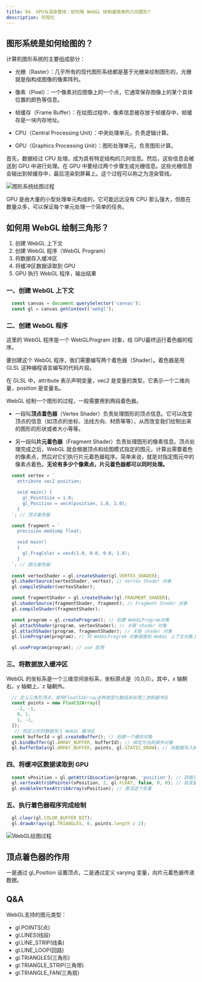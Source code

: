 ```yaml
---
title: 04. GPU与渲染管线：如何用 WebGL 绘制最简单的几何图形?
description: 可视化
---
```


## 图形系统是如何绘图的？

计算机图形系统的主要组成部分：

* 光栅（Raster）：几乎所有的现代图形系统都是基于光栅来绘制图形的，光栅就是指构成图像的像素阵列。

* 像素（Pixel）：一个像素对应图像上的一个点，它通常保存图像上的某个具体位置的颜色等信息。

* 帧缓存（Frame Buffer）：在绘图过程中，像素信息被存放于帧缓存中，帧缓存是一块内存地址。

* CPU（Central Processing Unit）：中央处理单元，负责逻辑计算。

* GPU（Graphics Processing Unit）：图形处理单元，负责图形计算。

首先，数据经过 CPU 处理，成为具有特定结构的几何信息。然后，这些信息会被送到 GPU 中进行处理。在 GPU 中要经过两个步骤生成光栅信息。这些光栅信息会输出到帧缓存中，最后渲染到屏幕上。这个过程可以称之为渲染管线。

![图形系统绘图过程](/images/note_visualization_chapter4_graphic_draw_process.png)

GPU 是由大量的小型处理单元构成的，它可能远远没有 CPU 那么强大，但胜在数量众多，可以保证每个单元处理一个简单的任务。

## 如何用 WebGL 绘制三角形？

1. 创建 WebGL 上下文
2. 创建 WebGL 程序（WebGL Program）
3. 将数据存入缓冲区
4. 将缓冲区数据读取到 GPU
5. GPU 执行 WebGL 程序，输出结果

### 一、创建 WebGL 上下文

```javascript
  const canvas = document.querySelector('canvas');
  const gl = canvas.getContext('webgl');
```

### 二、创建 WebGL 程序

这里的 WebGL 程序是一个 WebGLProgram 对象，给 GPU最终运行着色器的程序。

要创建这个 WebGL 程序，我们需要编写两个着色器（Shader）。着色器是用 GLSL 这种编程语言编写的代码片段。

在 GLSL 中，attribute 表示声明变量，vec2 是变量的类型，它表示一个二维向量，position 是变量名。

WebGL 绘制一个图形的过程，一般需要用到两段着色器。

* 一段叫**顶点着色器**（Vertex Shader）负责处理图形的顶点信息。它可以改变顶点的信息（如顶点的坐标、法线方向、材质等等），从而改变我们绘制出来的图形的形状或者大小等等。

* 另一段叫**片元着色器**（Fragment Shader）负责处理图形的像素信息。顶点处理完成之后，WebGL 就会根据顶点和绘图模式指定的图元，计算出需要着色的像素点，然后对它们执行片元着色器程序。简单来说，就是对指定图元中的像素点着色。**无论有多少个像素点，片元着色器都可以同时处理。**

```javascript
  const vertex = `
    attribute vec2 position;

    void main() {
      gl_PointSize = 1.0;
      gl_Position = vec4(position, 1.0, 1.0);
    }
  `; // 顶点着色器

  const fragment = `
    precision mediump float;

    void main()
    {
      gl_FragColor = vec4(1.0, 0.0, 0.0, 1.0);
    }    
  `; // 图元着色器
  
  const vertexShader = gl.createShader(gl.VERTEX_SHADER);
  gl.shaderSource(vertexShader, vertex); // Vertex Shader 对象
  gl.compileShader(vertexShader);

  const fragmentShader = gl.createShader(gl.FRAGMENT_SHADER);
  gl.shaderSource(fragmentShader, fragment); // Fragment Shader 对象
  gl.compileShader(fragmentShader);

  const program = gl.createProgram(); // 创建 WebGLProgram对象
  gl.attachShader(program, vertexShader); // 关联 shader 对象
  gl.attachShader(program, fragmentShader); // 关联 shader 对象
  gl.linkProgram(program); // 将 WebGLProgram 对象链接到 WebGL 上下文对象上

  gl.useProgram(program); // use 启用
```

### 三、将数据放入缓冲区

WebGL 的坐标系是一个三维空间坐标系，坐标原点是（0,0,0）。其中，x 轴朝右，y 轴朝上，z 轴朝外。

```javascript
  // 定义三角形顶点，使用Float32Array这种类型化数组来处理二进制缓冲区
  const points = new Float32Array([
    -1, -1,
    0, 1,
    1, -1,
  ]);
   // 将定义好的数据写入 WebGL 缓冲区
  const bufferId = gl.createBuffer(); // 创建一个缓存对象
  gl.bindBuffer(gl.ARRAY_BUFFER, bufferId); // 绑定为当前操作对象
  gl.bufferData(gl.ARRAY_BUFFER, points, gl.STATIC_DRAW); // 将数据写入缓存对象
```

### 四、将缓冲区数据读取到 GPU

```javascript
  const vPosition = gl.getAttribLocation(program, 'position'); // 获取顶点着色器中的position变量的地址
  gl.vertexAttribPointer(vPosition, 2, gl.FLOAT, false, 0, 0); // 给变量设置长度和类型
  gl.enableVertexAttribArray(vPosition); // 激活这个变量
```

### 五、执行着色器程序完成绘制

```javascript
  gl.clear(gl.COLOR_BUFFER_BIT);
  gl.drawArrays(gl.TRIANGLES, 0, points.length / 2);
```

![WebGL绘图过程](/images/note_visualization_chapter4_webgl_draw_process.png)

## 顶点着色器的作用

一是通过 gl_Position 设置顶点，二是通过定义 varying 变量，向片元着色器传递数据。

## Q&A

WebGL支持的图元类型：

* gl.POINTS(点)
* gl.LINES(线段)
* gl.LINE_STRIP(线条)
* gl.LINE_LOOP(回路)
* gl.TRIANGLES(三角形)
* gl.TRIANGLE_STRIP(三角带)
* gl.TRIANGLE_FAN(三角扇)
